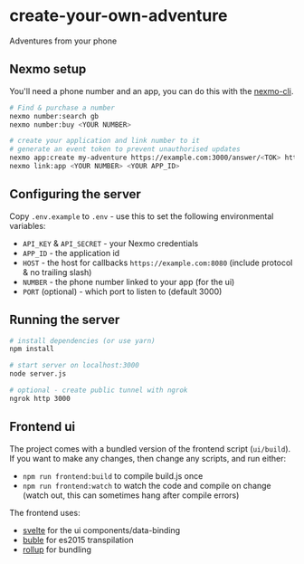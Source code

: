 # create-your-own-adventure
Adventures from your phone


## Nexmo setup

You'll need a phone number and an app, you can do this with the [nexmo-cli](https://github.com/Nexmo/nexmo-cli).

```bash
# Find & purchase a number
nexmo number:search gb
nexmo number:buy <YOUR NUMBER>

# create your application and link number to it
# generate an event token to prevent unauthorised updates
nexmo app:create my-adventure https://example.com:3000/answer/<TOK> https://example.com:3000/event/<TOK>
nexmo link:app <YOUR NUMBER> <YOUR APP_ID>
```

## Configuring the server

Copy `.env.example` to `.env` - use this to set the following environmental variables:

* `API_KEY` & `API_SECRET` - your Nexmo credentials
* `APP_ID` - the application id
* `HOST` - the host for callbacks `https://example.com:8080` (include protocol & no trailing slash)
* `NUMBER` - the phone number linked to your app (for the ui)
* `PORT` (optional) - which port to listen to (default 3000)


## Running the server

```bash
# install dependencies (or use yarn)
npm install

# start server on localhost:3000
node server.js

# optional - create public tunnel with ngrok
ngrok http 3000
```


## Frontend ui

The project comes with a bundled version of the frontend script (`ui/build`). If you want to make any changes, then change any scripts, and run either:

* `npm run frontend:build` to compile build.js once
* `npm run frontend:watch` to watch the code and compile on change (watch out, this can sometimes hang after compile errors)


The frontend uses:

* [svelte](https://github.com/sveltejs/svelte) for the ui components/data-binding
* [buble](https://buble.surge.sh/) for es2015 transpilation
* [rollup](http://rollupjs.org/) for bundling
